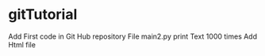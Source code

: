 # gitTutorial

Add First code in Git Hub repository
File main2.py print Text 1000 times
Add Html file